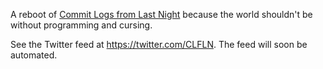 A reboot of [Commit Logs from Last Night](http://www.commitlogsfromlastnight.com/) because the world shouldn't be without programming and cursing. 

See the Twitter feed at https://twitter.com/CLFLN. The feed will soon be automated.

